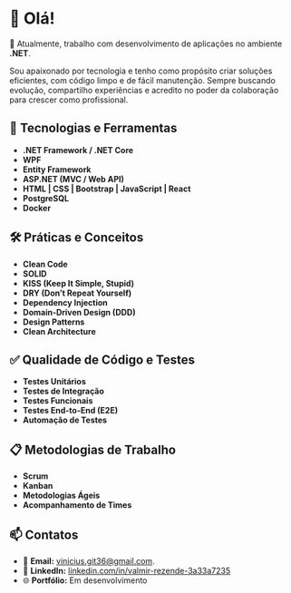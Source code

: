 # 👋 Olá!

🎯 Atualmente, trabalho com desenvolvimento de aplicações no ambiente **.NET**.

Sou apaixonado por tecnologia e tenho como propósito criar soluções eficientes, com código limpo e de fácil manutenção. Sempre buscando evolução, compartilho experiências e acredito no poder da colaboração para crescer como profissional.

## 🚀 Tecnologias e Ferramentas
- **.NET Framework / .NET Core**
- **WPF**  
- **Entity Framework**
- **ASP.NET (MVC / Web API)**
- **HTML | CSS | Bootstrap | JavaScript | React**
- **PostgreSQL**
- **Docker**

## 🛠️ Práticas e Conceitos
- **Clean Code**  
- **SOLID**  
- **KISS (Keep It Simple, Stupid)**  
- **DRY (Don’t Repeat Yourself)**  
- **Dependency Injection**  
- **Domain-Driven Design (DDD)**  
- **Design Patterns**  
- **Clean Architecture**

## ✅ Qualidade de Código e Testes
- **Testes Unitários**  
- **Testes de Integração**  
- **Testes Funcionais**  
- **Testes End-to-End (E2E)**  
- **Automação de Testes**

## 📋 Metodologias de Trabalho
- **Scrum**  
- **Kanban**  
- **Metodologias Ágeis**  
- **Acompanhamento de Times**  


## 📫 Contatos

- 📧 **Email:** vinicius.git36@gmail.com.
- 💼 **LinkedIn:** [linkedin.com/in/valmir-rezende-3a33a7235](www.linkedin.com/in/valmir-rezende-3a33a7235)  
- 🌐 **Portfólio:** Em desenvolvimento

